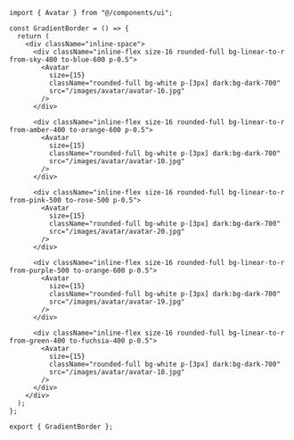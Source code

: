 ﻿```tsx
import { Avatar } from "@/components/ui";

const GradientBorder = () => {
  return (
    <div className="inline-space">
      <div className="inline-flex size-16 rounded-full bg-linear-to-r from-sky-400 to-blue-600 p-0.5">
        <Avatar
          size={15}
          className="rounded-full bg-white p-[3px] dark:bg-dark-700"
          src="/images/avatar/avatar-16.jpg"
        />
      </div>

      <div className="inline-flex size-16 rounded-full bg-linear-to-r from-amber-400 to-orange-600 p-0.5">
        <Avatar
          size={15}
          className="rounded-full bg-white p-[3px] dark:bg-dark-700"
          src="/images/avatar/avatar-10.jpg"
        />
      </div>

      <div className="inline-flex size-16 rounded-full bg-linear-to-r from-pink-500 to-rose-500 p-0.5">
        <Avatar
          size={15}
          className="rounded-full bg-white p-[3px] dark:bg-dark-700"
          src="/images/avatar/avatar-20.jpg"
        />
      </div>

      <div className="inline-flex size-16 rounded-full bg-linear-to-r from-purple-500 to-orange-600 p-0.5">
        <Avatar
          size={15}
          className="rounded-full bg-white p-[3px] dark:bg-dark-700"
          src="/images/avatar/avatar-19.jpg"
        />
      </div>

      <div className="inline-flex size-16 rounded-full bg-linear-to-r from-green-400 to-fuchsia-400 p-0.5">
        <Avatar
          size={15}
          className="rounded-full bg-white p-[3px] dark:bg-dark-700"
          src="/images/avatar/avatar-18.jpg"
        />
      </div>
    </div>
  );
};

export { GradientBorder };

```
